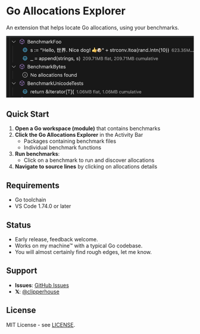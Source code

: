 # Go Allocations Explorer

An extension that helps locate Go allocations, using your benchmarks.

<img src="https://raw.githubusercontent.com/clipperhouse/go-allocations-vsix/main/Screenshot.png" width="560" alt="Go Allocations Explorer Screenshot">

## Quick Start

1. **Open a Go workspace (module)** that contains benchmarks
2. **Click the Go Allocations Explorer** in the Activity Bar
   - Packages containing benchmark files
   - Individual benchmark functions
4. **Run benchmarks**:
   - Click on a benchmark to run and discover allocations
5. **Navigate to source lines** by clicking on allocations details

## Requirements

- Go toolchain
- VS Code 1.74.0 or later

## Status

- Early release, feedback welcome.
- Works on my machine™ with a typical Go codebase.
- You will almost certainly find rough edges, let me know.

## Support

- **Issues**: [GitHub Issues](https://github.com/clipperhouse/go-allocations-vsix/issues)
- **𝕏**: [@clipperhouse](https://x.com/clipperhouse)

## License

MIT License - see [LICENSE](https://github.com/clipperhouse/go-allocations-vsix/blob/main/LICENSE).
